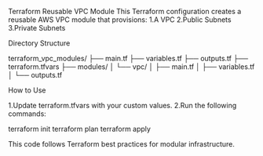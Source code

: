 Terraform Reusable VPC Module
This Terraform configuration creates a reusable AWS VPC module that provisions:
1.A VPC
2.Public Subnets
3.Private Subnets

Directory Structure

terraform_vpc_modules/
├── main.tf
├── variables.tf
├── outputs.tf
├── terraform.tfvars
├── modules/
│   └── vpc/
│       ├── main.tf
│       ├── variables.tf
│       └── outputs.tf

How to Use

1.Update terraform.tfvars with your custom values.
2.Run the following commands:

terraform init
terraform plan
terraform apply

This code follows Terraform best practices for modular infrastructure.
#####



